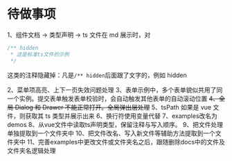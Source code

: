 # 待做事项

1、组件文档 -> 类型声明 -> ts 文件在 md 展示时，对

```ts
/** hidden
 * 这是标准ts文件的示例
 */
```

这类的注释隐藏掉：凡是`/** hidden`后面跟了文字的，例如 hidden

2、菜单项高亮、上下一页失效问题处理
3、表单示例中，多个表单貌似共用了同一个实例。提交表单触发表单校验时，会自动触发其他表单的自动滚动位置
~~4、全局 Dialog 和 Drawer 不能正常打开。全局弹出层处理~~
5、tsPath 如果是 vue 文件，则获取其 ts 类型并展示出来
6、换行符使用变量代替
7、examples改名为demos
8、从vue文件中读取ts声明类型，保留注释与写入顺序。
9、把文件处理单独提取到一个文件夹中
10、把文件改名、写入新文件等辅助方法提取到一个文件夹中
11、完善examples中更改文件或文件夹名之后，跟随删除docs中的文件及文件夹名逻辑处理